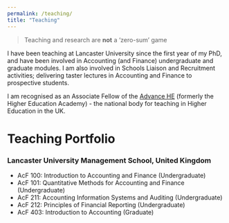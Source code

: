 ```yaml
---
permalink: /teaching/
title: "Teaching"
---
```


> Teaching and research are **not** a ‘zero-sum’ game

I have been teaching at Lancaster University since the first year of my PhD, and have been involved in Accounting (and Finance) undergraduate and graduate modules. I am also involved in Schools Liaison and Recruitment activities; delivering taster lectures in Accounting and Finance to prospective students.

I am recognised as an Associate Fellow of the [Advance HE](https://www.advance-he.ac.uk) (formerly the Higher Education Academy) - the national body for teaching in Higher Education in the UK.

# Teaching Portfolio

### Lancaster University Management School, United Kingdom
- AcF 100: Introduction to Accounting and Finance (Undergraduate)
- AcF 101: Quantitative Methods for Accounting and Finance (Undergraduate)
- AcF 211: Accounting Information Systems and Auditing (Undergraduate)
- AcF 212: Principles of Financial Reporting (Undergraduate)
- AcF 403: Introduction to Accounting (Graduate)
 
